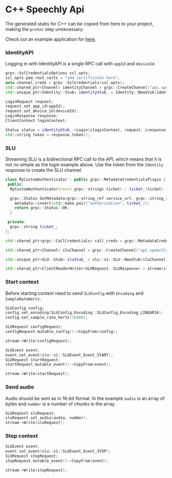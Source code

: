 # C++ Speechly Api

The generated stubs for C++ can be copied from here to your project, making the `protoc` step unnecessary.

Check out an example application for [here](https://github.com/speechly/cpp-example-app).

### IdentityAPI

Logging in with IdentityAPI is a single RPC call with `appId` and `deviceId`.

```c++
grpc::SslCredentialsOptions ssl_opts;
ssl_opts.pem_root_certs = "add certificates here";
auto channel_creds = grpc::SslCredentials(ssl_opts);
std::shared_ptr<Channel> identityChannel = grpc::CreateChannel("api.speechly.com", channel_creds);
std::unique_ptr<Identity::Stub> identityStub_ = Identity::NewStub(identityChannel);

LoginRequest request;
request.set_app_id(appId);
request.set_device_id(deviceId);
LoginResponse response;
ClientContext loginContext;

Status status = identityStub_->Login(&loginContext, request, &response);
std::string token = response.token();
```

### SLU

Streaming SLU is a bidirectional RPC call to the API, which means that it is not no simple as the login example above. Use the token from the `Identity` response to create the SLU channel.


```c++
class MyCustomAuthenticator : public grpc::MetadataCredentialsPlugin {
 public:
  MyCustomAuthenticator(const grpc::string& ticket) : ticket_(ticket) {}

  grpc::Status GetMetadata(grpc::string_ref service_url, grpc::string_ref method_name, const grpc::AuthContext& channel_auth_context, std::multimap<grpc::string, grpc::string>* metadata) override {
    metadata->insert(std::make_pair("authorization", ticket_));
    return grpc::Status::OK;
  }

 private:
  grpc::string ticket_;
};

std::shared_ptr<grpc::CallCredentials> call_creds = grpc::MetadataCredentialsFromPlugin(std::unique_ptr<grpc::MetadataCredentialsPlugin>(new MyCustomAuthenticator("Bearer " + token)));

std::shared_ptr<Channel> sluChannel = grpc::CreateChannel("api.speechly.com", grpc::CompositeChannelCredentials(channel_creds, call_creds));

std::unique_ptr<SLU::Stub> sluStub_ = slu::v1::SLU::NewStub(sluChannel);

std::shared_ptr<ClientReaderWriter<SLURequest, SLUResponse> > stream(sluStub_->Stream(&context));
```

### Start context

Before starting context need to send `SLUConfig` with `Encoding` and `SampleRateHertz`.

```c++
SLUConfig config;
config.set_encoding(SLUConfig_Encoding::SLUConfig_Encoding_LINEAR16);
config.set_sample_rate_hertz(16000);

SLURequest configRequest;
configRequest.mutable_config()->CopyFrom(config);

stream->Write(configRequest);

SLUEvent event;
event.set_event(slu::v1::SLUEvent_Event_START);
SLURequest startRequest;
startRequest.mutable_event()->CopyFrom(event);

stream->Write(startRequest);
```

### Send audio

Audio should be sent as in 16-bit format. In the example `audio` is an array of bytes and `number` is a number of chunks in the array.

```c++
SLURequest sluRequest;
sluRequest.set_audio(audio, number);
stream->Write(sluRequest);
```

### Stop context

```c++
SLUEvent event;
event.set_event(slu::v1::SLUEvent_Event_STOP);
SLURequest stopRequest;
stopRequest.mutable_event()->CopyFrom(event);

stream->Write(stopRequest);
```